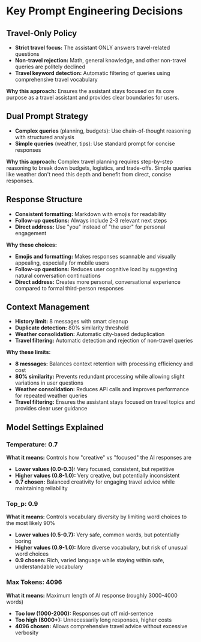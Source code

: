# Key Prompt Engineering Decisions

## Travel-Only Policy
- **Strict travel focus:** The assistant ONLY answers travel-related questions
- **Non-travel rejection:** Math, general knowledge, and other non-travel queries are politely declined
- **Travel keyword detection:** Automatic filtering of queries using comprehensive travel vocabulary

**Why this approach:** Ensures the assistant stays focused on its core purpose as a travel assistant and provides clear boundaries for users.

## Dual Prompt Strategy
- **Complex queries** (planning, budgets): Use chain-of-thought reasoning with structured analysis
- **Simple queries** (weather, tips): Use standard prompt for concise responses

**Why this approach:** Complex travel planning requires step-by-step reasoning to break down budgets, logistics, and trade-offs. Simple queries like weather don't need this depth and benefit from direct, concise responses.

## Response Structure
- **Consistent formatting:** Markdown with emojis for readability
- **Follow-up questions:** Always include 2-3 relevant next steps
- **Direct address:** Use "you" instead of "the user" for personal engagement

**Why these choices:** 
- **Emojis and formatting:** Makes responses scannable and visually appealing, especially for mobile users
- **Follow-up questions:** Reduces user cognitive load by suggesting natural conversation continuations
- **Direct address:** Creates more personal, conversational experience compared to formal third-person responses

## Context Management
- **History limit:** 8 messages with smart cleanup
- **Duplicate detection:** 80% similarity threshold
- **Weather consolidation:** Automatic city-based deduplication
- **Travel filtering:** Automatic detection and rejection of non-travel queries

**Why these limits:** 
- **8 messages:** Balances context retention with processing efficiency and cost
- **80% similarity:** Prevents redundant processing while allowing slight variations in user questions
- **Weather consolidation:** Reduces API calls and improves performance for repeated weather queries
- **Travel filtering:** Ensures the assistant stays focused on travel topics and provides clear user guidance

## Model Settings Explained

### Temperature: 0.7
**What it means:** Controls how "creative" vs "focused" the AI responses are
- **Lower values (0.0-0.3):** Very focused, consistent, but repetitive
- **Higher values (0.8-1.0):** Very creative, but potentially inconsistent
- **0.7 chosen:** Balanced creativity for engaging travel advice while maintaining reliability

### Top_p: 0.9
**What it means:** Controls vocabulary diversity by limiting word choices to the most likely 90%
- **Lower values (0.5-0.7):** Very safe, common words, but potentially boring
- **Higher values (0.9-1.0):** More diverse vocabulary, but risk of unusual word choices
- **0.9 chosen:** Rich, varied language while staying within safe, understandable vocabulary

### Max Tokens: 4096
**What it means:** Maximum length of AI response (roughly 3000-4000 words)
- **Too low (1000-2000):** Responses cut off mid-sentence
- **Too high (8000+):** Unnecessarily long responses, higher costs
- **4096 chosen:** Allows comprehensive travel advice without excessive verbosity
